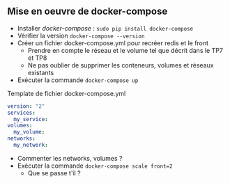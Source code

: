 ## Mise en oeuvre de docker-compose

* Installer *docker-compose* : `sudo pip install docker-compose`
* Vérifier la version `docker-compose --version`
* Créer un fichier docker-compose.yml pour recréer redis et le front
  * Prendre en compte le réseau et le volume tel que décrit dans le TP7 et TP8
  * Ne pas oublier de supprimer les conteneurs, volumes et réseaux existants
* Exécuter la commande `docker-compose up`

Template de fichier docker-compose.yml

```yaml
version: "2"
services:
  my_service:
volumes:
  my_volume:
networks:
  my_network:
```

* Commenter les networks, volumes ?
* Exécuter la commande `docker-compose scale front=2`
  * Que se passe t'il ?

